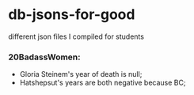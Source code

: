 # db-jsons-for-good
different json files I compiled for students

### 20BadassWomen: 
- Gloria Steinem's year of death is null;
- Hatshepsut's years are both negative because BC;
